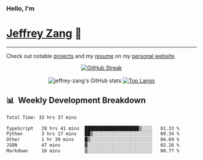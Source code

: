 
### Hello, I'm 
# [Jeffrey Zang](https://www.linkedin.com/in/jeffreyzang/) 🦀

---

Check out notable [projects](https://jeffz.dev/projects) and my [resume](https://jeffz.dev/resume) on my [personal website](https://jeffz.dev/).

<div align = 'center'>

[![GitHub Streak](https://github-readme-streak-stats.herokuapp.com/?user=jeffrey-zang&theme=tokyonight)](https://git.io/streak-stats)
<br></br>
![jeffrey-zang's GitHub stats](https://github-readme-stats.vercel.app/api?username=jeffrey-zang&show_icons=true&theme=tokyonight&hide_rank=true&hide=stars) 
[![Top Langs](https://github-readme-stats.vercel.app/api/top-langs/?username=jeffrey-zang&hide=ShaderLab,HLSL&layout=compact&theme=tokyonight)](https://github.com/anuraghazra/github-readme-stats)

</div>

## 📊 &nbsp;Weekly Development Breakdown
<!--START_SECTION:waka-->

```txt
Total Time: 33 hrs 37 mins

TypeScript   28 hrs 41 mins  ████████████████████▒░░░░   81.33 %
Python       3 hrs 17 mins   ██▒░░░░░░░░░░░░░░░░░░░░░░   09.34 %
Other        1 hr 39 mins    █▒░░░░░░░░░░░░░░░░░░░░░░░   04.69 %
JSON         47 mins         ▓░░░░░░░░░░░░░░░░░░░░░░░░   02.26 %
Markdown     16 mins         ▒░░░░░░░░░░░░░░░░░░░░░░░░   00.77 %
```

<!--END_SECTION:waka-->

